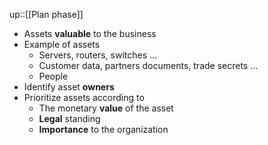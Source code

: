 up::[[Plan phase]]

- Assets **valuable** to the business
- Example of assets
	- Servers, routers, switches …
	- Customer data, partners documents, trade secrets …
	- People
- Identify asset **owners**
- Prioritize assets according to
	- The monetary **value** of the asset
	- **Legal** standing
	- **Importance** to the organization

